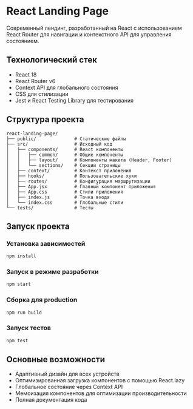# React Landing Page

Современный лендинг, разработанный на React с использованием React Router для навигации и контекстного API для управления состоянием.

## Технологический стек

- React 18
- React Router v6
- Context API для глобального состояния
- CSS для стилизации
- Jest и React Testing Library для тестирования

## Структура проекта

```
react-landing-page/
├── public/              # Статические файлы
├── src/                 # Исходный код
│   ├── components/      # React компоненты
│   │   ├── common/      # Общие компоненты
│   │   ├── layout/      # Компоненты макета (Header, Footer)
│   │   └── sections/    # Секции страницы
│   ├── context/         # Контекст приложения
│   ├── hooks/           # Пользовательские хуки
│   ├── routes/          # Конфигурация маршрутизации
│   ├── App.jsx          # Главный компонент приложения
│   ├── App.css          # Стили приложения
│   ├── index.js         # Точка входа
│   └── index.css        # Глобальные стили
└── tests/               # Тесты
```

## Запуск проекта

### Установка зависимостей

```bash
npm install
```

### Запуск в режиме разработки

```bash
npm start
```

### Сборка для production

```bash
npm run build
```

### Запуск тестов

```bash
npm test
```

## Основные возможности

- Адаптивный дизайн для всех устройств
- Оптимизированная загрузка компонентов с помощью React.lazy
- Глобальное состояние через Context API
- Мемоизация компонентов для оптимизации производительности
- Полная документация кода
